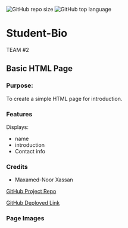 

![GitHub repo size](https://img.shields.io/github/repo-size/Mcx2code/Student-Bio)
![GitHub top language](https://img.shields.io/github/languages/top/Mcx2code/Student-Bio)

# Student-Bio

TEAM #2

## Basic HTML Page

### Purpose:

To create a simple HTML page for introduction.

### Features

Displays:
- name
- introduction
- Contact info


### Credits
- Maxamed-Noor Xassan


[GitHub Project Repo](https://github.com/Mcx2code/Student-Bio)

[GitHub Deployed Link](https://mcx2code.github.io/Student-Bio/)

### Page Images


